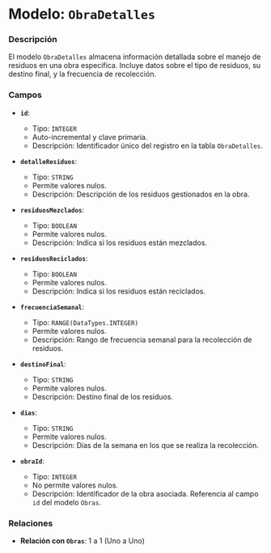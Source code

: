 # Modelo: `ObraDetalles`

### Descripción

El modelo `ObraDetalles` almacena información detallada sobre el manejo de residuos en una obra específica. Incluye datos sobre el tipo de residuos, su destino final, y la frecuencia de recolección.

### Campos

-   **`id`**:

    -   Tipo: `INTEGER`
    -   Auto-incremental y clave primaria.
    -   Descripción: Identificador único del registro en la tabla `ObraDetalles`.

-   **`detalleResiduos`**:

    -   Tipo: `STRING`
    -   Permite valores nulos.
    -   Descripción: Descripción de los residuos gestionados en la obra.

-   **`residuosMezclados`**:

    -   Tipo: `BOOLEAN`
    -   Permite valores nulos.
    -   Descripción: Indica si los residuos están mezclados.

-   **`residuosReciclados`**:

    -   Tipo: `BOOLEAN`
    -   Permite valores nulos.
    -   Descripción: Indica si los residuos están reciclados.

-   **`frecuenciaSemanal`**:

    -   Tipo: `RANGE(DataTypes.INTEGER)`
    -   Permite valores nulos.
    -   Descripción: Rango de frecuencia semanal para la recolección de residuos.

-   **`destinoFinal`**:

    -   Tipo: `STRING`
    -   Permite valores nulos.
    -   Descripción: Destino final de los residuos.

-   **`dias`**:

    -   Tipo: `STRING`
    -   Permite valores nulos.
    -   Descripción: Días de la semana en los que se realiza la recolección.

-   **`obraId`**:

    -   Tipo: `INTEGER`
    -   No permite valores nulos.
    -   Descripción: Identificador de la obra asociada. Referencia al campo `id` del modelo `Obras`.

### Relaciones

-   **Relación con `Obras`**: 1 a 1 (Uno a Uno)
